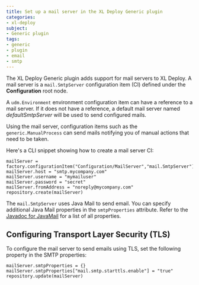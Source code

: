 ```yaml
---
title: Set up a mail server in the XL Deploy Generic plugin
categories:
- xl-deploy
subject:
- Generic plugin
tags:
- generic
- plugin
- email
- smtp
---
```


The XL Deploy Generic plugin adds support for mail servers to XL Deploy. A mail server is a `mail.SmtpServer` configuration item (CI) defined under the **Configuration** root node.

A `udm.Environment` environment configuration item can have a reference to a mail server. If it does not have a reference, a default mail server named *defaultSmtpServer* will be used to send configured mails.

Using the mail server, configuration items such as the `generic.ManualProcess` can send mails notifying you of manual actions that need to be taken.

Here's a CLI snippet showing how to create a mail server CI:

	mailServer = factory.configurationItem("Configuration/MailServer","mail.SmtpServer")
	mailServer.host = "smtp.mycompany.com"
	mailServer.username = "mymailuser"
	mailServer.password = "secret"
	mailServer.fromAddress = "noreply@mycompany.com"
	repository.create(mailServer)

The `mail.SmtpServer` uses Java Mail to send email. You can specify additional Java Mail properties in the `smtpProperties` attribute. Refer to the [Javadoc for JavaMail](http://javamail.kenai.com/nonav/javadocs/com/sun/mail/smtp/package-summary.html) for a list of all properties.

## Configuring Transport Layer Security (TLS)

To configure the mail server to send emails using TLS, set the following property in the SMTP properties:

	mailServer.smtpProperties = {}
	mailServer.smtpProperties["mail.smtp.starttls.enable"] = "true"
	repository.update(mailServer)
